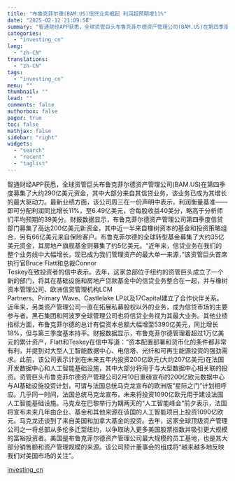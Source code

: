```yaml
---
title: "布鲁克菲尔德(BAM.US)信贷业务崛起 利润超预期增11%"
date: "2025-02-12 21:09:58"
summary: "智通财经APP获悉，全球资管巨头布鲁克菲尔德资产管理公司(BAM.US)在第四季度募集了大约290..."
categories:
  - "investing_cn"
lang:
  - "zh-CN"
translations:
  - "zh-CN"
tags:
  - "investing_cn"
menu: ""
thumbnail: ""
lead: ""
comments: false
authorbox: false
pager: true
toc: false
mathjax: false
sidebar: "right"
widgets:
  - "search"
  - "recent"
  - "taglist"
---
```


智通财经APP获悉，全球资管巨头布鲁克菲尔德资产管理公司(BAM.US)在第四季度募集了大约290亿美元资金，其中大部分来自其信贷业务，该业务已成为其增长的最大驱动力。最新业绩方面，该公司周三在一份声明中表示，利润衡量基准——即可分配利润同比增长11%，至6.49亿美元，合每股收益40美分，略高于分析师们平均预期的39美分。财报数据显示，布鲁克菲尔德资产管理公司第四季度信贷部门募集了高达200亿美元新资金，其中近一半来自橡树资本的基金和投资策略组合，另有66亿美元来自保险客户。布鲁克菲尔德的全球转型基金募集了大约35亿美元资金，其房地产旗舰基金则募集了约5亿美元。“近年来，信贷业务在我们的整个业务线中大幅增长，现已成为我们管理资产的最大单一来源，”该资管巨头首席执行官Bruce Flatt和总裁Connor   
Teskey在致投资者的信中表示。去年，这家总部位于纽约的资管巨头成立了一个新的部门，将其在基础设施和房地产贷款基金中的信贷业务整合在一起，并与橡树资本管理公司、欧洲信贷管理机构LCM   
Partners、Primary Wave、Castlelake LP以及17Capital建立了合作伙伴关系。近年来，另类资产管理公司一直在拓展私募股权以外的业务，成为信贷市场的主要参与者。黑石集团和阿波罗全球管理公司也将信贷业务视为其最大业务。其他业绩指标方面，布鲁克菲尔德的总计有偿资本总额大幅增至5390亿美元，同比增长18%，但与第三季度基本持平。财报数据显示，布鲁克菲尔德管理着超过1万亿美元的累计资产，Flatt和Teskey在信中写道：“资本配置部署和货币化的条件都非常有利，并提到对大型人工智能数据中心、电信塔、光纤和可再生能源投资的强劲需求。此前，该公司表示计划在未来五年内投资200亿欧元(大约207亿美元)在法国开发数据中心和人工智能基础设施，其中大部分将用于与大型数据中心相关联的投资。资管巨头布鲁克菲尔德资产管理公司2月10日重磅宣布的200亿欧元数据中心与AI基础设施投资计划，可谓与法国总统马克龙宣布的欧洲版“星际之门”计划相呼应。几乎同一时间，法国总统马克龙宣布，未来将投资1090亿欧元用于建设法国人工智能基础设施。马克龙在巴黎举行为期两天的“人工智能峰会”前夕表示，法国将宣布未来几年由企业、基金和其他来源在该国的人工智能项目上投资1090亿欧元。马克龙还谈到了来自美国和加拿大基金的投资。去年，这家全球顶级资产管理公司之一将总部从多伦多迁至纽约，以争取纳入更多美国股票指数并吸引更大规模的富裕投资者。美国是布鲁克菲尔德资产管理公司最大规模的员工基地，也是其大部分销售额和资产管理规模的来源。该公司预计董事会的组成将“越来越多地反映我们对美国市场的关注”。

[investing_cn](https://cn.investing.com/news/stock-market-news/article-2668131)
